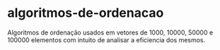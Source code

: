 # algoritmos-de-ordenacao
Algoritmos de ordenação usados em vetores de 1000, 10000, 50000 e 100000 elementos com intuito de analisar a eficiencia dos mesmos.
